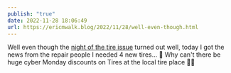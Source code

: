 ```yaml
---
publish: "true"
date: 2022-11-28 18:06:49
url: https://ericmwalk.blog/2022/11/28/well-even-though.html
---
```

Well even though the [night of the tire issue](https://ericmwalk.blog/2022/11/26/well-fix-a.html) turned out well, today I got the news from the repair people I needed 4 new tires... 💸 Why can't there be huge cyber Monday discounts on Tires at the local tire place 🤦‍♂️